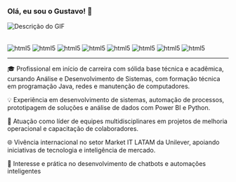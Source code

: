 ### Olá, eu sou o Gustavo! 👋

![Descrição do GIF](https://cdn-images-1.medium.com/max/918/1*U3WRRwLx3zeDkHmIVGLJdw.gif)

<div style="display: inline_block"><br/>
    <img align="center" alt="html5" src = "https://img.shields.io/badge/Python-3776AB?style=for-the-badge&logo=python&logoColor=white" />
    <img align="center" alt="html5" src = "https://img.shields.io/badge/Java-ED8B00?style=for-the-badge&logo=openjdk&logoColor=white" />
    <img align="center" alt="html5" src = "https://img.shields.io/badge/R-276DC3?style=for-the-badge&logo=r&logoColor=white" />
    <img align="center" alt="html5" src = "https://img.shields.io/badge/PostgreSQL-316192?style=for-the-badge&logo=postgresql&logoColor=white" />
    <img align="center" alt="html5" src = "https://img.shields.io/badge/Microsoft_Azure-0089D6?style=for-the-badge&logo=microsoft-azure&logoColor=white" />
    <img align="center" alt="html5" src = "https://img.shields.io/badge/Amazon_AWS-232F3E?style=for-the-badge&logo=amazon-aws&logoColor=white" />
    <img align="center" alt="html5" src = "https://img.shields.io/badge/JavaScript-F7DF1E?style=for-the-badge&logo=javascript&logoColor=black" />
    <img align="center" alt="html5" src = "https://img.shields.io/badge/MySQL-00000F?style=for-the-badge&logo=mysql&logoColor=white" />
</div>

---
🎓 Profissional em início de carreira com sólida base técnica e acadêmica, cursando Análise e Desenvolvimento de Sistemas, com formação técnica em programação Java, redes e manutenção de computadores.

💡 Experiência em desenvolvimento de sistemas, automação de processos, prototipagem de soluções e análise de dados com Power BI e Python.

🧠 Atuação como líder de equipes multidisciplinares em projetos de melhoria operacional e capacitação de colaboradores.

🌐 Vivência internacional no setor Market IT LATAM da Unilever, apoiando iniciativas de tecnologia e inteligência de mercado.

🤖 Interesse e prática no desenvolvimento de chatbots e automações inteligentes
